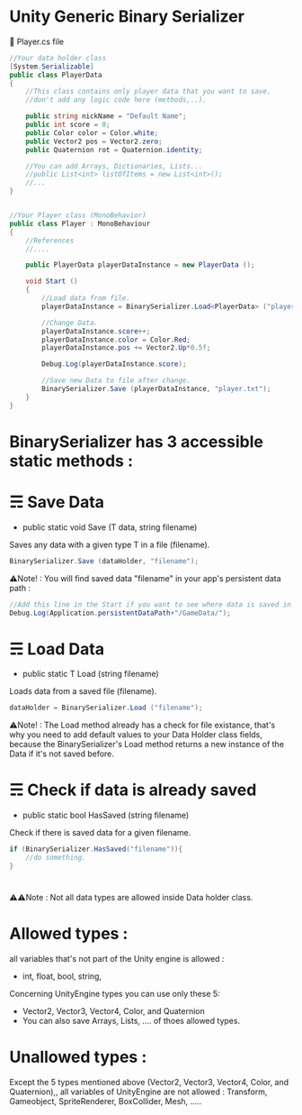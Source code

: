 # Unity Generic Binary Serializer

📄 Player.cs file
```c#
//Your data holder class
[System.Serializable]
public class PlayerData
{
	//This class contains only player data that you want to save.
	//don't add any logic code here (methods,..).

	public string nickName = "Default Name";
	public int score = 0;
	public Color color = Color.white;
	public Vector2 pos = Vector2.zero;
	public Quaternion rot = Quaternion.identity;

	//You can add Arrays, Dictionaries, Lists...
	//public List<int> listOfItems = new List<int>();
	//...
}


//Your Player class (MonoBehavior)
public class Player : MonoBehaviour
{
	//References
	//....

	public PlayerData playerDataInstance = new PlayerData ();

	void Start ()
	{
		//Load data from file.
		playerDataInstance = BinarySerializer.Load<PlayerData> ("player.txt");

		//Change Data.
		playerDataInstance.score++;
		playerDataInstance.color = Color.Red;
		playerDataInstance.pos += Vector2.Up*0.5f;

		Debug.Log(playerDataInstance.score);

		//Save new Data to file after change.
		BinarySerializer.Save (playerDataInstance, "player.txt");
	}
}
```

# BinarySerializer has 3 accessible static methods :



# ☴ Save Data
- public static void Save <T> (T data, string filename)
	
Saves any data with a given type T in a file (filename).
```c#
BinarySerializer.Save (dataHolder, "filename");
```
⚠Note! : You will find saved data "filename" in your app's persistent data path :
```c#
//Add this line in the Start if you want to see where data is saved in your machine.
Debug.Log(Application.persistentDataPath+"/GameData/");
```


# ☴ Load Data
- public static T Load<T> (string filename)
	
Loads data from a saved file (filename).
```c#
dataHolder = BinarySerializer.Load ("filename");
```
⚠Note! : The Load method already has a check for file existance, that's why you need to add default values to your Data Holder class fields, because the BinarySerializer's Load method returns a new instance of the Data if it's not saved before.

# ☴ Check if data is already saved
- public static bool HasSaved (string filename)

Check if there is saved data for a given filename.
```c#
if (BinarySerializer.HasSaved("filename")){
	//do something.
}
```
#
#
⚠⚠Note : 
Not all data types are allowed inside Data holder class.
# Allowed types :
all variables that's not part of the Unity engine is allowed :
- int, float, bool, string,

Concerning UnityEngine types you can use only these 5:

- Vector2, Vector3, Vector4, Color, and Quaternion
- You can also save Arrays, Lists, .... of thoes allowed types.

# Unallowed types :
Except the 5 types mentioned above (Vector2, Vector3, Vector4, Color, and Quaternion),, all variables of UnityEngine are not allowed :
Transform, Gameobject, SpriteRenderer, BoxCollider, Mesh, .....
